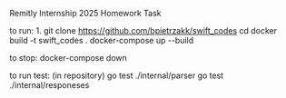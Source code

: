 Remitly Internship 2025 Homework Task

to run:
1. 
git clone https://github.com/bpietrzakk/swift_codes
cd <repository>
docker build -t swift_codes .
docker-compose up --build

to stop:
docker-compose down

to run test:
(in repository)
go test ./internal/parser
go test ./internal/responeses

